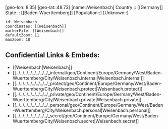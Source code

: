 ﻿---
location: [48.73,8.35] 
mapzoom: [7,12] 
mapmarker: city 
type: City
tags:
- geo/City


SpocWebEntityId: 35510
isDeleted: false
confidential: public

---
[geo-lon::8.35] 
[geo-lat::48.73] 
[name::Weisenbach] 
Country :: [[Germany]]  
State :: [[Baden-Wuerttemberg]] 
[Population::] 
[Unknown::] 


```leaflet
id: Weisenbach
coordinates: [[Weisenbach]] 
markerFile: [[Weisenbach]] 
defaultZoom: 11 
maxZoom: 18
```


## Confidential Links & Embeds: 
- [[Weisenbach|Weisenbach]]  
- [[../../../../../../../../_internal/geo/Continent/Europe/Germany/West/Baden-Wuerttemberg/City/Weisenbach.internal|Weisenbach.internal]] 
- [[../../../../../../../../_protect/geo/Continent/Europe/Germany/West/Baden-Wuerttemberg/City/Weisenbach.protect|Weisenbach.protect]] 
- [[../../../../../../../../_private/geo/Continent/Europe/Germany/West/Baden-Wuerttemberg/City/Weisenbach.private|Weisenbach.private]] 
- [[../../../../../../../../_personal/geo/Continent/Europe/Germany/West/Baden-Wuerttemberg/City/Weisenbach.personal|Weisenbach.personal]] 
- [[../../../../../../../../_secret/geo/Continent/Europe/Germany/West/Baden-Wuerttemberg/City/Weisenbach.secret|Weisenbach.secret]] 
